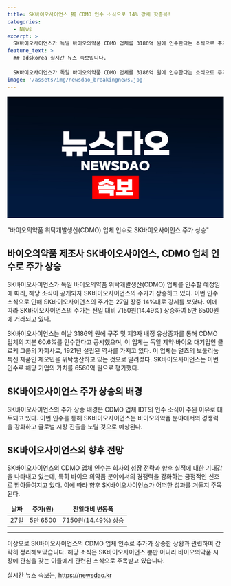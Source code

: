 ```yaml
---
title: SK바이오사이언스 獨 CDMO 인수 소식으로 14% 강세 핫종목!
categories:
  - News
excerpt: >
  SK바이오사이언스가 독일 바이오의약품 CDMO 업체를 3186억 원에 인수한다는 소식으로 주가가 14% 상승한 가운데 14% 강세를 보이고 있다. 이로써 SK바이오사이언스는 IDT의 지분60.6%를 확보하게 되었는데, 이는 독일 제약∙바이오 기업인 클로케 그룹의 자회사로 1921년 설립된 IDT의 기업가치는 6560억 원이라고 밝혔다.
feature_text: >
  ## adskorea 실시간 뉴스 속보입니다.

  SK바이오사이언스가 독일 바이오의약품 CDMO 업체를 3186억 원에 인수한다는 소식으로 주가가 14% 상승한 가운데 14% 강세를 보이고 있다. 이로써 SK바이오사이언스는 IDT의 지분60.6%를 확보하게 되었는데, 이는 독일 제약∙바이오 기업인 클로케 그룹의 자회사로 1921년 설립된 IDT의 기업가치는 6560억 원이라고 밝혔다.
image: '/assets/img/newsdao_breakingnews.jpg'
---
```


<p><img src="/assets/img/newsdao_breakingnews.jpg" alt="adskorea 속보" /></p>

<p>"바이오의약품 위탁개발생산(CDMO) 업체 인수로 SK바이오사이언스 주가 상승" </p>

<h2 data-ke-size="size26">바이오의약품 제조사 SK바이오사이언스, CDMO 업체 인수로 주가 상승</h2>

<p>SK바이오사이언스가 독일 바이오의약품 위탁개발생산(CDMO) 업체를 인수할 예정임에 따라, 해당 소식이 공개되자 SK바이오사이언스의 주가가 상승하고 있다. 이번 인수 소식으로 인해 SK바이오사이언스의 주가는 27일 장중 14%대로 강세를 보였다. 이에 따라 SK바이오사이언스의 주가는 전일 대비 7150원(14.49%) 상승하여 5만 6500원에 거래되고 있다.</p>

<p data-ke-size="size16">SK바이오사이언스는 이날 3186억 원에 구주 및 제3자 배정 유상증자를 통해 CDMO 업체의 지분 60.6%를 인수한다고 공시했으며, 이 업체는 독일 제약∙바이오 대기업인 클로케 그룹의 자회사로, 1921년 설립된 역사를 가지고 있다. 이 업체는 멀츠의 보툴리눔 톡신 제품인 제오민을 위탁생산하고 있는 것으로 알려졌다. SK바이오사이언스는 이번 인수로 해당 기업의 가치를 6560억 원으로 평가했다.</p>

<h2 data-ke-size="size26">SK바이오사이언스 주가 상승의 배경</h2>

<p data-ke-size="size16">SK바이오사이언스의 주가 상승 배경은 CDMO 업체 IDT의 인수 소식이 주된 이유로 대두되고 있다. 이번 인수를 통해 SK바이오사이언스는 바이오의약품 분야에서의 경쟁력을 강화하고 글로벌 시장 진출을 노릴 것으로 예상된다.</p>

<h2 data-ke-size="size26">SK바이오사이언스의 향후 전망</h2>

<p data-ke-size="size16">SK바이오사이언스의 CDMO 업체 인수는 회사의 성장 전략과 향후 실적에 대한 기대감을 나타내고 있는데, 특히 바이오 의약품 분야에서의 경쟁력을 강화하는 긍정적인 신호로 받아들여지고 있다. 이에 따라 향후 SK바이오사이언스가 어떠한 성과를 거둘지 주목된다.</p>

<table>
<thead>
<tr>
<td style="text-align: center; height: 17px;"><b>날짜</b></td>
<td style="text-align: center; height: 17px;"><b>주가(원)</b></td>
<td style="text-align: center; height: 17px;"><b>전일대비 변동폭</b></td>
</tr>
</thead>
<tbody>
<tr>
<td style="text-align: center; height: 17px;">27일</td>
<td style="text-align: center; height: 17px;">5만 6500</td>
<td style="text-align: center; height: 17px;">7150원(14.49%) 상승</td>
</tr>
</tbody>
</table>

<hr>

<p>이상으로 SK바이오사이언스의 CDMO 업체 인수로 주가가 상승한 상황과 관련하여 간략히 정리해보았습니다. 해당 소식은 SK바이오사이언스 뿐만 아니라 바이오의약품 시장에 관심을 갖는 이들에게 관련된 소식으로 주목받고 있습니다.</p>
실시간 뉴스 속보는, <a href="https://newsdao.kr" rel="dofollow">https://newsdao.kr</a>


